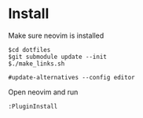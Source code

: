 
# Install

Make sure neovim is installed

```
$cd dotfiles
$git submodule update --init
$./make_links.sh
```

```
#update-alternatives --config editor
```

Open neovim and run
```
:PluginInstall
```

